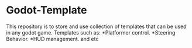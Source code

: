 # Godot-Template
This repository is to store and use collection of templates that can be used in any godot game. 
Templates such as:
*Platformer control.
*Steering Behavior.
*HUD management. and etc

